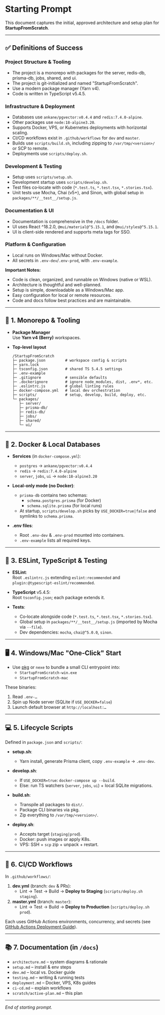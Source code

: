 # Starting Prompt

This document captures the initial, approved architecture and setup plan for **StartupFromScratch**.

---

## ✅ Definitions of Success

### Project Structure & Tooling
- The project is a monorepo with packages for the server, redis-db, prisma-db, jobs, shared, and ui.
- The project is git-initialized and named "StartupFromScratch".
- Use a modern package manager (Yarn v4).
- Code is written in TypeScript v5.4.5.

### Infrastructure & Deployment
- Databases use `ankane/pgvector:v0.4.4` and `redis:7.4.0-alpine`.
- Other packages use `node:18-alpine3.20`.
- Supports Docker, VPS, or Kubernetes deployments with horizontal scaling.
- CI/CD workflows exist in `.github/workflows` for `dev` and `master`.
- Builds use `scripts/build.sh`, including zipping to `/var/tmp/<version>/` or SCP to remote.
- Deployments use `scripts/deploy.sh`.

### Development & Testing
- Setup uses `scripts/setup.sh`.
- Development startup uses `scripts/develop.sh`.
- Test files co‑locate with code (`*.test.ts`, `*.test.tsx`, `*.stories.tsx`).
- Unit tests use Mocha, Chai (v5+), and Sinon, with global setup in `packages/**/__test__/setup.js`.

### Documentation & UI
- Documentation is comprehensive in the `/docs` folder.
- UI uses React ^18.2.0, `@mui/material@^5.15.1`, and `@mui/styles@^5.15.1`.
- UI is client-side rendered and supports meta tags for SSO.

### Platform & Configuration
- Local runs on Windows/Mac without Docker.
- All secrets in `.env-dev`/`.env-prod`, with `.env-example`.

**Important Notes:**
- Code is clean, organized, and runnable on Windows (native or WSL).
- Architecture is thoughtful and well-planned.
- Setup is simple, downloadable as a Windows/Mac app.
- Easy configuration for local or remote resources.
- Code and docs follow best practices and are maintainable.

---

## 🚀 1. Monorepo & Tooling

- **Package Manager**  
  Use **Yarn v4 (Berry)** workspaces.

- **Top‑level layout**  
  ```text
  /StartupFromScratch
  ├─ package.json         # workspace config & scripts
  ├─ yarn.lock
  ├─ tsconfig.json        # shared TS 5.4.5 settings
  ├─ .env-example
  ├─ .gitignore           # sensible defaults
  ├─ .dockerignore        # ignore node_modules, dist, .env*, etc.
  ├─ .eslintrc.js         # global linting rules
  ├─ docker-compose.yml   # local dev orchestration
  ├─ scripts/             # setup, develop, build, deploy, etc.
  └─ packages/
     ├─ server/
     ├─ prisma-db/
     ├─ redis-db/
     ├─ jobs/
     ├─ shared/
     └─ ui/
  ```

---

## 🐳 2. Docker & Local Databases

- **Services** (in `docker-compose.yml`):  
  - `postgres` → `ankane/pgvector:v0.4.4`  
  - `redis`    → `redis:7.4.0-alpine`  
  - `server`, `jobs`, `ui` → `node:18-alpine3.20`

- **Local‑only mode (no Docker)**:  
  - `prisma-db` contains two schemas:  
    - `schema.postgres.prisma` (for Docker)  
    - `schema.sqlite.prisma`   (for local runs)  
  - At startup, `scripts/develop.sh` picks by `USE_DOCKER=true|false` and symlinks to `schema.prisma`.

- **.env files**:  
  - Root `.env-dev` & `.env-prod` mounted into containers.  
  - `.env-example` lists all required keys.

---

## 🔧 3. ESLint, TypeScript & Testing

- **ESLint**:  
  Root `.eslintrc.js` extending `eslint:recommended` and `plugin:@typescript-eslint/recommended`.

- **TypeScript** v5.4.5:  
  Root `tsconfig.json`; each package extends it.

- **Tests**:  
  - Co‑locate alongside code (`*.test.ts`, `*.test.tsx`, `*.stories.tsx`).  
  - Global setup in `packages/**/__test__/setup.js` (imported by Mocha via `--file`).  
  - Dev dependencies: `mocha`, `chai@^5.0.0`, `sinon`.

---

## 🖥️ 4. Windows/Mac "One‑Click" Start

- Use [pkg](https://github.com/vercel/pkg) or `nexe` to bundle a small CLI entrypoint into:
  - `StartupFromScratch-win.exe`  
  - `StartupFromScratch-mac`

These binaries:
1. Read `.env-…`  
2. Spin up Node server (SQLite if `USE_DOCKER=false`)  
3. Launch default browser at `http://localhost:…`

---

## 💻 5. Lifecycle Scripts

Defined in `package.json` and `scripts/`:

- **setup.sh**:  
  - Yarn install, generate Prisma client, copy `.env-example` → `.env-dev`.

- **develop.sh**:  
  - If `USE_DOCKER=true`: `docker-compose up --build`.  
  - Else: run TS watchers (`server`, `jobs`, `ui`) + local SQLite migrations.

- **build.sh**:  
  - Transpile all packages to `dist/`.  
  - Package CLI binaries via pkg.  
  - Zip everything to `/var/tmp/<version>/`.

- **deploy.sh**:  
  - Accepts target (`staging|prod`).  
  - Docker: push images or apply K8s.  
  - VPS: SSH + `scp` zip + unpack + restart.

---

## 🔄 6. CI/CD Workflows

In `.github/workflows/`:

1. **dev.yml** (branch: `dev` & PRs):  
   - Lint → Test → Build → **Deploy to Staging** (`scripts/deploy.sh staging`).
2. **master.yml** (branch: `master`):  
   - Lint → Test → Build → **Deploy to Production** (`scripts/deploy.sh prod`).

Each uses GitHub Actions environments, concurrency, and secrets (see [GitHub Actions Deployment Guide](https://docs.github.com/en/actions/use-cases-and-examples/deploying/deploying-with-github-actions)).

---

## 📚 7. Documentation (in `/docs`)

- `architecture.md`  – system diagrams & rationale  
- `setup.md`         – install & env steps  
- `dev.md`           – local vs. Docker guide  
- `testing.md`       – writing & running tests  
- `deployment.md`    – Docker, VPS, K8s guides  
- `ci-cd.md`         – explain workflows  
- `scratch/active-plan.md` – this plan

---

*End of starting prompt.* 